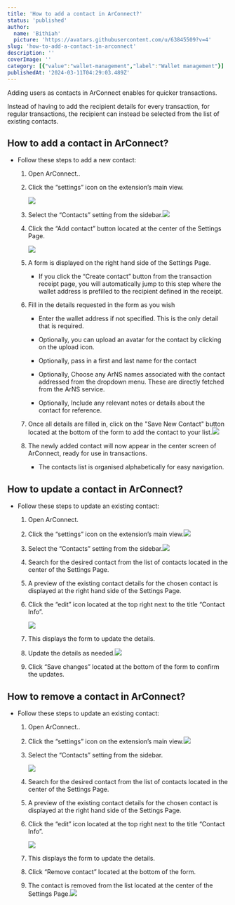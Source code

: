 ```yaml
---
title: 'How to add a contact in ArConnect?'
status: 'published'
author:
  name: 'Bithiah'
  picture: 'https://avatars.githubusercontent.com/u/63845509?v=4'
slug: 'how-to-add-a-contact-in-arconnect'
description: ''
coverImage: ''
category: [{"value":"wallet-management","label":"Wallet management"}]
publishedAt: '2024-03-11T04:29:03.489Z'
---
```


Adding users as contacts in ArConnect enables for quicker transactions.

Instead of having to add the recipient details for every transaction, for regular transactions, the recipient can instead be selected from the list of existing contacts.

## How to add a contact in ArConnect?

- Follow these steps to add a new contact:

    1. Open ArConnect..

    2. Click the “settings” icon on the extension’s main view. <br>

         ![](/images/screen-shot-2024-03-27-at-10.24.09-pm-A5Mz.png)

    3. Select the “Contacts” setting from the sidebar.![](/images/screen-shot-2024-03-27-at-10.25.16-pm-g2Mj.png)

    4. Click the “Add contact” button located at the center of the Settings Page.

        ![](/images/screen-shot-2024-03-27-at-10.25.58-pm-AxNz.png)

    5. A form is displayed on the right hand side of the Settings Page.

        - If you click the “Create contact” button from the transaction receipt page, you will automatically jump to this step where the wallet address is prefilled to the recipient defined in the receipt.

        <!-- -->

    6. Fill in the details requested in the form as you wish

        - Enter the wallet address if not specified. This is the only detail that is required.

        - Optionally, you can upload an avatar for the contact by clicking on the upload icon.

        - Optionally, pass in a first and last name for the contact

        - Optionally, Choose any ArNS names associated with the contact addressed from the dropdown menu. These are directly fetched from the ArNS service.

        - Optionally, Include any relevant notes or details about the contact for reference.

        <!-- -->

    7. Once all details are filled in, click on the "Save New Contact" button located at the bottom of the form to add the contact to your list.![](/images/screen-shot-2024-03-27-at-10.27.07-pm-I3Nz.png)

    8. The newly added contact will now appear in the center screen of ArConnect, ready for use in transactions.

        - The contacts list is organised alphabetically for easy navigation.

        <!-- -->

    <!-- -->

## How to update a contact in ArConnect?



- Follow these steps to update an existing contact:

    1. Open ArConnect.

    2. Click the “settings” icon on the extension’s main view.![](/images/screen-shot-2024-03-27-at-10.30.13-pm-Y4Mz.png)

    3. Select the “Contacts” setting from the sidebar.![](/images/screen-shot-2024-03-27-at-10.30.52-pm-k0Nj.png)

    4. Search for the desired contact from the list of contacts located in the center of the Settings Page.

    5. A preview of the existing contact details for the chosen contact is displayed at the right hand side of the Settings Page.

    6. Click the “edit” icon located at the top right next to the title “Contact Info”.

        ![](/images/screen-shot-2024-03-27-at-10.31.19-pm-Y5Nj.png)

    7. This displays the form to update the details.

    8. Update the details as needed.![](/images/screen-shot-2024-03-27-at-10.33.44-pm-UyNz.png)

    9. Click “Save changes” located at the bottom of the form to confirm the updates.

    <!-- -->

## How to remove a contact in ArConnect?

- Follow these steps to update an existing contact:

    1. Open ArConnect..

    2. Click the “settings” icon on the extension’s main view.![](blob:https://www.arconnect.io/0f9d7ca3-2afc-41da-abcb-9bb4b89e61ea)

    3. Select the “Contacts” setting from the sidebar.

        ![](blob:https://www.arconnect.io/a075b38d-8dba-48fe-9f51-19effa66da42)

    4. Search for the desired contact from the list of contacts located in the center of the Settings Page.

    5. A preview of the existing contact details for the chosen contact is displayed at the right hand side of the Settings Page.

    6. Click the “edit” icon located at the top right next to the title “Contact Info”.

        ![](blob:https://www.arconnect.io/0f6ae089-8c01-4692-8e36-72738bfda085)

    7. This displays the form to update the details.

    8. Click “Remove contact” located at the bottom of the form.

    9. The contact is removed from the list located at the center of the Settings Page.![](/images/screen-shot-2024-03-27-at-10.31.57-pm-c1ND.png)

    <!-- -->

